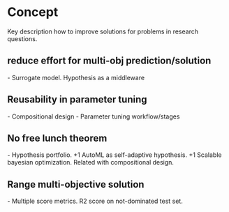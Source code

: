 Concept
=======

Key description how to improve solutions for problems in research
questions.

reduce effort for multi-obj prediction/solution
-----------------------------------------------

\- Surrogate model. Hypothesis as a middleware

Reusability in parameter tuning
-------------------------------

\- Compositional design - Parameter tuning workflow/stages

No free lunch theorem
---------------------

\- Hypothesis portfolio. +1 AutoML as self-adaptive hypothesis. +1
Scalable bayesian optimization. Related with compositional design.

Range multi-objective solution
------------------------------

\- Multiple score metrics. R2 score on not-dominated test set.
